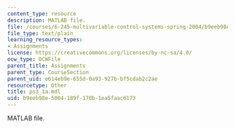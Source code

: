 ```yaml
---
content_type: resource
description: MATLAB file.
file: /courses/6-245-multivariable-control-systems-spring-2004/b9eeb98e5004189f170b1ea5faac6173_ps3_1a.mdl
file_type: text/plain
learning_resource_types:
- Assignments
license: https://creativecommons.org/licenses/by-nc-sa/4.0/
ocw_type: OCWFile
parent_title: Assignments
parent_type: CourseSection
parent_uid: e614eb9e-655d-0a93-927b-bf5cdab2c2ae
resourcetype: Other
title: ps3_1a.mdl
uid: b9eeb98e-5004-189f-170b-1ea5faac6173
---
```

MATLAB file.